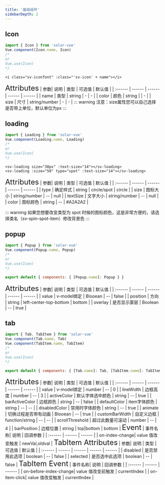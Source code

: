 ```yaml
---
title: '基础组件'
sidebarDepth: 2
---
```


## Icon

<ClientOnly>
<sv-icon/>
</ClientOnly>

```javascript
import { Icon } from 'solar-vue'
Vue.component(Icon.name, Icon)
/*
or
Vue.use(Icon)
*/
```

```vue
<i class="sv-iconfont" :class="'sv-icon' + name"></i>
```

<ClientOnly>
<font size=5>Attributes</font>
| 参数| 说明 | 类型 | 可选值 | 默认值 |
| :------ | ------ | ------ | ------ | ------ |
| name | 类型 | string | - | - |
| color | 颜色 | string |  | - |
| size | 尺寸 | string/number | - | - |
::: warning
注意：size属性您可以自己选择是否带上单位，默认单位为px
:::
</ClientOnly>

## loading

<ClientOnly>
<sv-loading/>
</ClientOnly>

```javascript
import { Loading } from 'solar-vue'
Vue.component(Loading.name, Loading)
/*
or
Vue.use(Icon)
*/
```

```vue
<sv-loading size="30px" :text-size="14"></sv-loading>
<sv-loading :size="50" type="spot" :text-size="14"></sv-loading>
```

<ClientOnly>
<font size=5>Attributes</font>
| 参数| 说明 | 类型 | 可选值 | 默认值 |
| :------ | ------ | ------ | ------ | ------ |
| type | 确定样式 | string | circle/spot | circle |
| size | 图标大小 | string/number | -- | null |
| textSize | 文字大小 | string/number | -- | null |
| color | 图标颜色 | string | -- | #A2A2A2 |
</ClientOnly>

::: warning
如果您想要改变类型为 spot 时候的图标颜色，这是非常方便的，请选择类名（sv-spin-spot-item）修改背景色
:::
</ClientOnly>

## popup

<ClientOnly>
  <sv-loading/>
</ClientOnly>

```javascript
import { Popup } from 'solar-vue'
Vue.component(Popup.name, Popup)
/*
or
Vue.use(Icon)
*/
```

```javascript
export default { components: { [Popup.name]: Popup } }
```

<ClientOnly>
<font size=5>Attributes</font>
| 参数| 说明 | 类型 | 可选值 | 默认值 |
| :------ | ------ | ------ | ------ | ------ |
| value | v-model绑定 | Blooean | -- | false |
| position | 方向 | string | left-center-top-bottom | bottom |
| overlay | 是否显示蒙层 | Boolean | -- | true |
</ClientOnly>

## tab

<ClientOnly>
  <sv-tab/>
</ClientOnly>

```javascript
import { Tab, TabItem } from 'solar-vue'
Vue.component(Tab.name, Tab)
Vue.component(TabItem.name, TabItem)
/*
or
Vue.use(Icon)
*/
```

```javascript
export default { components: { [Tab.name]: Tab, [TabItem.name]: TabItem } }
```

<ClientOnly>
<font size=5>Attributes</font>
| 参数| 说明 | 类型 | 可选值 | 默认值 |
| :------ | ------ | ------ | ------ | ------ |
| value | v-model绑定 | number | -- | 0 |
| lineWidth | 边框高度 | number | -- | 3 |
| activeColor | 默认字体选中颜色 | string | -- | true |
| barActiveColor | 边框颜色 | string | -- | false |
| defaultColor | item字体颜色 | string | -- | -- |
| disabledColor | 禁用时字体颜色 | string | -- | true |
| animate | 切换过程是否带有动画 | Blooean | -- | true |
| customBarWidth | 自定义边框 | function/string | -- | -- |
| scrollThreshold | 超过此数量可滚动 | number | -- | 4 |
| barPosition | 边框位置 | string | top|bottom | bottom |
</ClientOnly>

<ClientOnly>
<font size=5>Event</font>
| 事件名称| 说明 | 回调参数 |
| :------ | ------ | ------ |
| on-index-change| value 值改变触发 | newVal,oldval |
</ClientOnly>

<ClientOnly>
<font size=5> TabItem Attributes</font>
| 参数| 说明 | 类型 | 可选值 | 默认值 |
| :------ | ------ | ------ | ------ | ------ |
| disabled | 是否禁用此选项 | boolean | -- | false |
| selected | 是否选中此选项 | boolean | -- | false |
</ClientOnly>

<ClientOnly>
<font size=5>TabItem Event</font>
| 事件名称| 说明 | 回调参数 |
| :------ | ------ | ------ |
| on-before-index-change| value 值改变前触发 | currentIndex |
| on-item-click| value 值改变触发 | currentIndex |
</ClientOnly>
